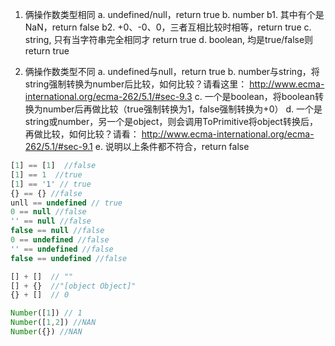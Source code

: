 
1. 俩操作数类型相同
a. undefined/null，return true
b. number
  b1. 其中有个是NaN，return false
  b2. +0、-0、0，三者互相比较时相等，return true
c. string, 只有当字符串完全相同才 return true
d. boolean, 均是true/false则 return true

2. 俩操作数类型不同
a. undefined与null，return true
b. number与string，将string强制转换为number后比较，如何比较？请看这里：
http://www.ecma-international.org/ecma-262/5.1/#sec-9.3
c. 一个是boolean，将boolean转换为number后再做比较（true强制转换为1，false强制转换为+0）
d. 一个是string或number，另一个是object，则会调用ToPrimitive将object转换后，再做比较，如何比较？请看：
http://www.ecma-international.org/ecma-262/5.1/#sec-9.1
e. 说明以上条件都不符合，return false

```javascript
[1] == [1]  //false
[1] == 1  //true
[1] == '1' // true
{} == {} //false
unll == undefined // true
0 == null //false
'' == null //false
false == null //false
0 == undefined //false
'' == undefined //false
false == undefined //false

[] + []  // ""
[] + {}  //"[object Object]"
{} + []  // 0

Number([1]) // 1
Number([1,2]) //NAN
Number({}) //NAN
```